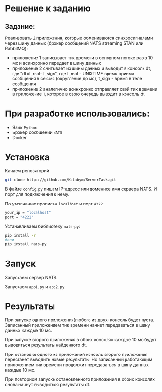 # Решение к заданию
## Задание:

Реализовать 2 приложения, которые обмениваются синхросигналами через шину данных 
(брокер сообщений NATS streaming STAN или RabbitMQ):
- приложение 1 записывает тик времени в основном потоке раз в 10 мс и асинхронно 
передает в шину данных
- приложение 2 считывает из шины данных и выводит в консоль dt, 
где "dt=t_real- t_sign", где t_real - UNIXTIME время приема 
сообщения в сек.мс (округление до мс), t_sign - время в теле сообщения
- приложение 2 аналогично асинхронно отправляет свой тик времени 
в приложение 1, которое в свою очередь выводит в консоль dt.

# При разработке использовались:

- Язык `Python`
- Брокер сообщений `NATS`
- Docker

# Установка

Качаем репозиторий

```bash
git clone https://github.com/Katabym/ServerTask.git
```

В файле `config.py` пишем IP-адресс или доменное имя сервера NATS.
И порт для подключения к нему.

По умолчанию прописан `localhost` и порт `4222`

```bash
your_ip = "localhost"
port = "4222"
```

Устанавливаем библиотеку `nats-py`:

```bash
pip install -r
#или
pip install nats-py
```

# Запуск

Запускаем сервер NATS.

Запускаем `app1.py` и `app2.py`

# Результаты

При запуске одного приложения(любого из двух) консоль будет пуста. Записанный приложением тик времени начнет передаваться в шину данных каждые 10 мс.

При запуске второго приложения в обоих консолях каждые 10 мс будут выводиться результаты найденного dt.

При остановке одного из приложений консоль второго приложения перестанет выводить новые результаты. Но записанный работающим приложением тик времени продолжит передаваться в шину данных каждые 10 мс.

При повторном запуске остановленного приложения в обоих консолях снова начнут выводиться результаты dt.
